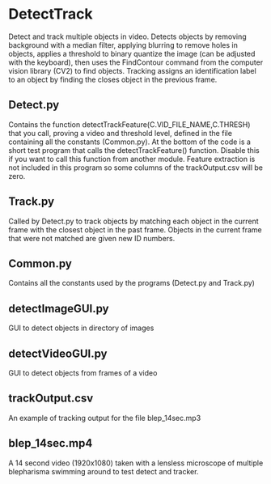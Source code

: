 # DetectTrack
Detect and track multiple objects in video. Detects objects by removing background with a median filter, applying blurring to remove holes in objects, applies a threshold to binary quantize the image (can be adjusted with the keyboard), then uses the FindContour command from the computer vision library (CV2) to find objects. Tracking assigns an identification label to an object by finding the closes object in the previous frame.  
## Detect.py 
Contains the function detectTrackFeature(C.VID_FILE_NAME,C.THRESH) that you call, proving a video and threshold level, defined in the file containing all the constants (Common.py). At the bottom of the code is a short test program that calls the detectTrackFeature() function. Disable this if you want to call this function from another module. Feature extraction is not included in this program so some columns of the trackOutput.csv will be zero. 
## Track.py
Called by Detect.py to track objects by matching each object in the current frame with the closest object in the past frame. Objects in the current frame that were not matched are given new ID numbers.
## Common.py 
Contains all the constants used by the programs (Detect.py and Track.py)
## detectImageGUI.py
GUI to detect objects in directory of images
## detectVideoGUI.py
GUI to detect objects from frames of a video
## trackOutput.csv
An example of tracking output for the file blep_14sec.mp3
## blep_14sec.mp4
A 14 second video (1920x1080) taken with a lensless microscope of multiple blepharisma swimming around to test detect and tracker.

